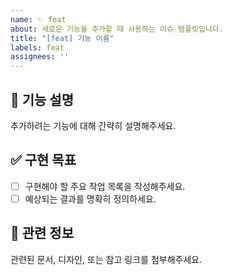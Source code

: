 ```yaml
---
name: ✨ feat
about: 새로운 기능을 추가할 때 사용하는 이슈 템플릿입니다.
title: "[feat] 기능 이름"
labels: feat
assignees: ''
---
```


## 🚀 기능 설명

추가하려는 기능에 대해 간략히 설명해주세요.

## ✅ 구현 목표

- [ ] 구현해야 할 주요 작업 목록을 작성해주세요.
- [ ] 예상되는 결과를 명확히 정의하세요.

## 📌 관련 정보

관련된 문서, 디자인, 또는 참고 링크를 첨부해주세요.
